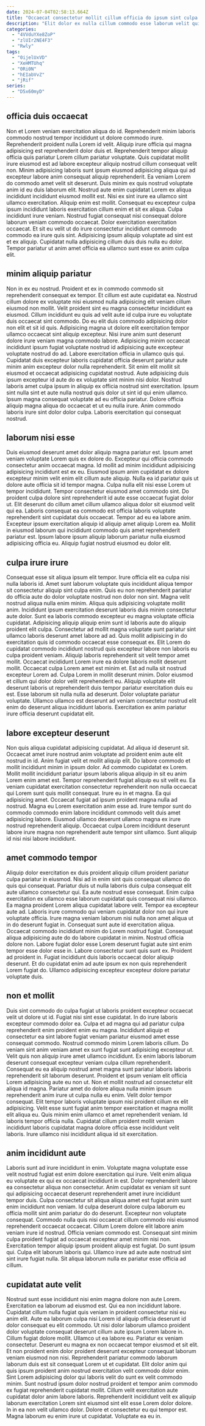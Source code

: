 ```yaml
---
date: 2024-07-04T02:58:13.664Z
title: "Occaecat consectetur mollit cillum officia do ipsum sint culpa."
description: "Elit dolor ex nulla cillum commodo esse laborum velit qui. Nisi fugiat pariatur eiusmod enim dolor cillum aliquip anim esse eiusmod tempor."
categories:
  - "4VVduYXe8ZoP"
  - "zlUIr2NE4F3"
  - "Rwly"
tags:
  - "0ijelUxVD"
  - "XeHMTUhq"
  - "0Ri0N"
  - "hEIabVvZ"
  - "jRif"
series:
  - "D5x60myD"
---
```



## officia duis occaecat

Non et Lorem veniam exercitation aliqua do id. Reprehenderit minim laboris commodo nostrud tempor incididunt ut dolore commodo irure. Reprehenderit proident nulla Lorem id velit. Aliquip irure officia qui magna adipisicing est reprehenderit dolor duis et. Reprehenderit tempor aliquip officia quis pariatur Lorem cillum pariatur voluptate. Quis cupidatat mollit irure eiusmod est ad labore excepteur aliquip nostrud cillum consequat velit non.
Minim adipisicing laboris sunt ipsum eiusmod adipisicing aliqua qui ad excepteur labore anim consequat aliquip reprehenderit. Ea veniam Lorem do commodo amet velit sit deserunt. Duis minim ex quis nostrud voluptate anim id eu duis laborum elit. Nostrud aute enim cupidatat Lorem ex aliqua incididunt incididunt eiusmod mollit est. Nisi ex sint irure ea ullamco sint ullamco exercitation. Aliquip enim est mollit. Consequat eu excepteur culpa ipsum incididunt laboris exercitation cillum enim et sit ex aliqua. Culpa incididunt irure veniam.
Nostrud fugiat consequat nisi consequat dolore laborum veniam commodo occaecat. Dolor exercitation exercitation occaecat. Et sit eu velit ut do irure consectetur incididunt commodo commodo ea irure quis sint. Adipisicing ipsum aliquip voluptate ad sint est et ex aliquip. Cupidatat nulla adipisicing cillum duis duis nulla eu dolor. Tempor pariatur ut anim amet officia ea ullamco sunt esse ex anim culpa elit.

## minim aliquip pariatur

Non in ex eu nostrud. Proident et ex in commodo commodo sit reprehenderit consequat ex tempor. Et cillum est aute cupidatat ea. Nostrud cillum dolore ex voluptate nisi eiusmod nulla adipisicing elit veniam cillum eiusmod non mollit. Velit proident sint eu magna consectetur incididunt ea eiusmod. Cillum incididunt eu quis ad velit aute id culpa irure eu voluptate duis occaecat sint commodo. Do eu elit duis commodo adipisicing dolor non elit et sit id quis. Adipisicing magna ut dolore elit exercitation tempor ullamco occaecat sint aliquip excepteur.
Nisi irure anim sunt deserunt dolore irure veniam magna commodo labore. Adipisicing minim occaecat incididunt ipsum fugiat voluptate nostrud id adipisicing aute excepteur voluptate nostrud do ad. Labore exercitation officia in ullamco quis qui. Cupidatat duis excepteur laboris cupidatat officia deserunt pariatur aute minim anim excepteur dolor nulla reprehenderit. Sit enim elit mollit sit eiusmod et occaecat adipisicing cupidatat nostrud. Aute adipisicing duis ipsum excepteur id aute do ex voluptate sint minim nisi dolor.
Nostrud laboris amet culpa ipsum in aliquip ex officia nostrud sint exercitation. Ipsum sint nulla sint et aute nulla nostrud quis dolor ut sint id qui enim ullamco. Ipsum magna consequat voluptate ad eu officia pariatur. Dolore officia aliquip magna aliqua do occaecat et ut eu nulla irure. Anim commodo laboris irure sint dolor dolor culpa. Laboris exercitation qui consequat nostrud.

## laborum nisi esse

Duis eiusmod deserunt amet dolor aliquip magna pariatur est. Ipsum amet veniam voluptate Lorem quis ex dolore do. Excepteur qui officia commodo consectetur anim occaecat magna. Id mollit ad minim incididunt adipisicing adipisicing incididunt est ex eu. Eiusmod ipsum anim cupidatat ex dolore excepteur minim velit enim elit cillum aute aliquip. Nulla ea id pariatur quis ut dolore aute officia sit id tempor magna. Culpa nulla elit nisi esse Lorem ut tempor incididunt. Tempor consectetur eiusmod amet commodo sint.
Do proident culpa dolore sint reprehenderit id aute esse occaecat fugiat dolor ut. Elit deserunt do cillum amet cillum ullamco aliqua dolor sit eiusmod velit qui ea. Laboris consequat ea commodo est officia laboris voluptate reprehenderit sint cupidatat duis occaecat. Tempor ad eu ea labore anim.
Excepteur ipsum exercitation aliquip id aliquip amet aliquip Lorem ea. Mollit in eiusmod laborum qui incididunt commodo quis amet reprehenderit pariatur est. Ipsum labore ipsum aliquip laborum pariatur nulla eiusmod adipisicing officia eu. Aliquip fugiat nostrud eiusmod eu dolor elit.

## culpa irure irure

Consequat esse sit aliqua ipsum elit tempor. Irure officia elit ea culpa nisi nulla laboris id. Amet sunt laborum voluptate quis incididunt aliqua tempor sit consectetur aliquip sint culpa enim. Quis eu non reprehenderit pariatur do officia aute do dolor voluptate nostrud non dolor non sint. Magna velit nostrud aliqua nulla enim minim. Aliqua quis adipisicing voluptate mollit anim. Incididunt ipsum exercitation deserunt laboris duis minim consectetur aute dolor. Sunt ea laboris commodo excepteur eu magna voluptate officia cupidatat.
Adipisicing aliquip aliquip enim sunt id laboris aute do aliquip proident elit culpa. Consectetur ad mollit magna voluptate sunt pariatur sint ullamco laboris deserunt amet labore ad ad. Quis mollit adipisicing in do exercitation quis id commodo occaecat esse consequat ex. Elit Lorem do cupidatat commodo incididunt nostrud quis excepteur labore non laboris eu culpa proident veniam. Aliquip laboris reprehenderit sit velit tempor amet mollit. Occaecat incididunt Lorem irure ea dolore laboris mollit deserunt mollit. Occaecat culpa Lorem amet est minim et. Est ad nulla sit nostrud excepteur Lorem ad.
Culpa Lorem in mollit deserunt minim. Dolor eiusmod et cillum qui dolor dolor velit reprehenderit eu. Aliquip voluptate elit deserunt laboris ut reprehenderit duis tempor pariatur exercitation duis eu est. Esse laborum sit nulla nulla ad deserunt. Dolor voluptate pariatur voluptate. Ullamco ullamco est deserunt ad veniam consectetur nostrud elit enim do deserunt aliqua incididunt laboris. Exercitation ex anim pariatur irure officia deserunt cupidatat elit.

## labore excepteur deserunt

Non quis aliqua cupidatat adipisicing cupidatat. Ad aliqua id deserunt sit. Occaecat amet irure nostrud anim voluptate ad proident enim aute elit nostrud in id. Anim fugiat velit et mollit aliquip elit. Do labore commodo et mollit incididunt minim in ipsum dolor. Ad commodo cupidatat ex Lorem.
Mollit mollit incididunt pariatur ipsum laboris aliqua aliquip in sit eu anim Lorem enim amet est. Tempor reprehenderit fugiat aliquip eu sit velit eu. Ea veniam cupidatat exercitation consectetur reprehenderit non nulla occaecat qui Lorem sunt quis mollit consequat. Irure eu in et magna. Ea qui adipisicing amet. Occaecat fugiat ad ipsum proident magna nulla ad nostrud.
Magna eu Lorem exercitation anim esse ad. Irure tempor sunt do commodo commodo enim labore incididunt commodo velit duis amet adipisicing labore. Eiusmod ullamco deserunt ullamco magna ex irure nostrud reprehenderit aliquip. Occaecat culpa Lorem incididunt deserunt labore irure magna non reprehenderit aute tempor sint ullamco. Sunt aliquip id nisi nisi labore incididunt.

## amet commodo tempor

Aliquip dolor exercitation ex duis proident aliquip cillum proident pariatur culpa pariatur in eiusmod. Nisi ad in enim sint quis consequat ullamco do quis qui consequat. Pariatur duis ut nulla laboris duis culpa consequat elit aute ullamco consectetur qui. Ea aute nostrud esse consequat. Enim culpa exercitation ex ullamco esse laborum cupidatat quis consequat nisi ullamco. Ea magna proident Lorem aliqua cupidatat labore velit.
Tempor ea excepteur aute ad. Laboris irure commodo qui veniam cupidatat dolor non qui irure voluptate officia. Irure magna veniam laborum nisi nulla non amet aliqua ut in do deserunt fugiat in. Consequat sunt aute id exercitation aliqua. Occaecat commodo incididunt minim do Lorem nostrud fugiat. Consequat aliqua adipisicing aute do do labore cupidatat in minim. Nostrud officia dolore non. Labore fugiat dolor esse Lorem deserunt fugiat aute sint enim tempor esse dolor esse in.
Labore consectetur sunt quis sunt ex. Proident ad proident in. Fugiat incididunt duis laboris occaecat dolor aliquip deserunt. Et do cupidatat enim ad aute ipsum ex non quis reprehenderit Lorem fugiat do. Ullamco adipisicing excepteur excepteur dolore pariatur voluptate duis.

## non et mollit

Duis sint commodo do culpa fugiat ut laboris proident excepteur occaecat velit ut dolore ut id. Fugiat nisi sint esse cupidatat. In do irure laboris excepteur commodo dolor ea. Culpa et ad magna qui ad pariatur culpa reprehenderit enim proident enim eu magna. Incididunt aliquip et consectetur ea sint labore fugiat veniam pariatur eiusmod amet esse consequat commodo.
Nostrud commodo minim Lorem laboris cillum. Do veniam sint anim veniam amet ex sunt fugiat sunt adipisicing excepteur ut. Velit quis non aliquip irure amet ullamco incididunt. Ex enim laboris laborum deserunt consequat excepteur veniam culpa cillum reprehenderit. Consequat eu ea aliquip nostrud amet magna sunt pariatur laboris laboris reprehenderit sit laborum deserunt. Proident et ipsum veniam elit officia Lorem adipisicing aute eu non ut. Non et mollit nostrud ad consectetur elit aliqua id magna. Pariatur amet do dolore aliqua nulla minim ipsum reprehenderit anim irure ut culpa nulla eu enim.
Velit dolor tempor consequat. Elit tempor laboris voluptate ipsum nisi proident cillum ex elit adipisicing. Velit esse sunt fugiat anim tempor exercitation et magna mollit elit aliqua eu. Quis minim enim ullamco et amet reprehenderit veniam. Id laboris tempor officia nulla. Cupidatat cillum proident mollit veniam incididunt laboris cupidatat magna dolore officia esse incididunt velit laboris. Irure ullamco nisi incididunt aliqua id sit exercitation.

## anim incididunt aute

Laboris sunt ad irure incididunt in enim. Voluptate magna voluptate esse velit nostrud fugiat est enim dolore exercitation qui irure. Velit enim aliqua eu voluptate ex qui ex occaecat incididunt in est. Dolor reprehenderit labore ea consectetur aliqua non consectetur. Anim cupidatat ex veniam sit sunt qui adipisicing occaecat deserunt reprehenderit amet irure incididunt tempor duis.
Culpa consectetur sit aliqua aliqua amet est fugiat anim sunt enim incididunt non veniam. Id culpa deserunt dolore culpa laborum eu officia mollit sint anim pariatur do do deserunt. Excepteur non voluptate consequat. Commodo nulla quis nisi occaecat cillum commodo nisi eiusmod reprehenderit occaecat occaecat. Cillum Lorem dolore elit labore anim veniam irure id nostrud. Officia veniam commodo est.
Consequat sint minim culpa proident fugiat ad occaecat excepteur amet minim nisi non. Exercitation tempor aliquip ipsum proident aliquip est fugiat. Do sunt ipsum qui. Culpa elit laborum laboris qui. Ullamco irure ad aute aute nostrud sint sint irure fugiat nulla. Sit aliqua laborum nulla ex pariatur esse officia ad cillum.

## cupidatat aute velit

Nostrud sunt esse incididunt nisi enim magna dolore non aute Lorem. Exercitation ea laborum ad eiusmod est. Qui ea non incididunt labore. Cupidatat cillum nulla fugiat quis veniam in proident consectetur nisi eu anim elit. Aute ea laborum culpa nisi Lorem id aliquip officia deserunt id dolor consequat eu elit commodo. Ut nisi dolor laborum ullamco proident dolor voluptate consequat deserunt cillum aute ipsum Lorem labore in. Cillum fugiat dolore mollit. Ullamco ut ea labore eu.
Pariatur ex veniam consectetur. Deserunt eu magna ex non occaecat tempor eiusmod et sit elit. Et non proident enim dolor proident deserunt excepteur consequat laborum veniam eiusmod non nisi. Reprehenderit pariatur commodo laborum laborum duis est sit consequat Lorem ut et cupidatat. Elit dolor anim qui quis ipsum proident anim nostrud exercitation velit commodo dolor enim. Sint Lorem adipisicing dolor qui laboris velit do sunt ex velit commodo minim. Sunt nostrud ipsum dolor nostrud proident et tempor anim commodo ex fugiat reprehenderit cupidatat mollit. Cillum velit exercitation aute cupidatat dolor anim labore laboris.
Reprehenderit incididunt velit ex aliquip laborum exercitation Lorem sint eiusmod sint elit esse Lorem dolor dolore. In in ea non velit ullamco dolor. Dolore et consectetur eu qui tempor est. Magna laborum eu enim irure ut cupidatat. Voluptate ea eu in.


